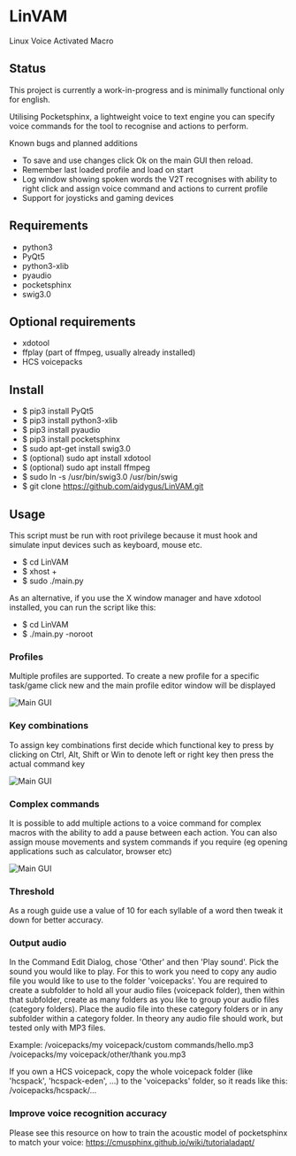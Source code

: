 # LinVAM
Linux Voice Activated Macro

## Status
This project is currently a work-in-progress and is minimally functional only for english.

Utilising Pocketsphinx, a lightweight voice to text engine you can specify voice commands for the tool to recognise and actions to perform.

Known bugs and planned additions
- To save and use changes click Ok on the main GUI then reload.
- Remember last loaded profile and load on start
- Log window showing spoken words the V2T recognises with ability to right click and assign voice command and actions to current profile
- Support for joysticks and gaming devices

## Requirements
- python3
- PyQt5
- python3-xlib
- pyaudio
- pocketsphinx
- swig3.0

## Optional requirements
- xdotool
- ffplay (part of ffmpeg, usually already installed)
- HCS voicepacks

## Install
- $ pip3 install PyQt5
- $ pip3 install python3-xlib
- $ pip3 install pyaudio
- $ pip3 install pocketsphinx
- $ sudo apt-get install swig3.0
- $ (optional) sudo apt install xdotool
- $ (optional) sudo apt install ffmpeg
- $ sudo ln -s /usr/bin/swig3.0 /usr/bin/swig
- $ git clone https://github.com/aidygus/LinVAM.git

## Usage
This script must be run with root privilege because it must hook and simulate input devices such as keyboard, mouse etc.
- $ cd LinVAM
- $ xhost +
- $ sudo ./main.py

As an alternative, if you use the X window manager and have xdotool installed, you can run the script like this:
- $ cd LinVAM
- $ ./main.py -noroot

### Profiles
Multiple profiles are supported.  To create a new profile for a specific task/game click new and the main profile editor window will be displayed

![Main GUI](https://raw.githubusercontent.com/aidygus/LinVAM/master/.img/gui.png)
### Key combinations
To assign key combinations first decide which functional key to press by clicking on Ctrl, Alt, Shift or Win to denote left or right key then press the actual command key

![Main GUI](https://raw.githubusercontent.com/aidygus/LinVAM/master/.img/combination.png)
### Complex commands
It is possible to add multiple actions to a voice command for complex macros with the ability to add a pause between each action.
You can also assign mouse movements and system commands if you require (eg opening applications such as calculator, browser etc)

![Main GUI](https://raw.githubusercontent.com/aidygus/LinVAM/master/.img/complex.png)
### Threshold
As a rough guide use a value of 10 for each syllable of a word then tweak it down for better accuracy.

### Output audio
In the Command Edit Dialog, chose 'Other' and then 'Play sound'. Pick the sound you would like to play.
For this to work you need to copy any audio file you would like to use to the folder 'voicepacks'.
You are required to create a subfolder to hold all your audio files (voicepack folder), then within that subfolder, create as many folders as you like to group your audio files (category folders).
Place the audio file into these category folders or in any subfolder within a category folder.
In theory any audio file should work, but tested only with MP3 files.

Example:
/voicepacks/my voicepack/custom commands/hello.mp3
/voicepacks/my voicepack/other/thank you.mp3

If you own a HCS voicepack, copy the whole voicepack folder (like 'hcspack', 'hcspack-eden', ...) to the 'voicepacks' folder, so it reads like this:
/voicepacks/hcspack/...

### Improve voice recognition accuracy
Please see this resource on how to train the acoustic model of pocketsphinx to match your voice:
https://cmusphinx.github.io/wiki/tutorialadapt/